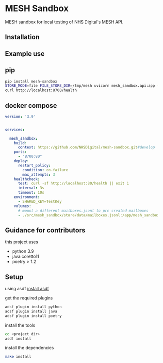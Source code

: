 MESH Sandbox
===========

MESH sandbox for local testing of [NHS Digital's MESH API](https://digital.nhs.uk/developer/api-catalogue/message-exchange-for-social-care-and-health-api).

Installation
------------


Example use
-----------

pip
---
```bash
pip install mesh-sandbox
STORE_MODE=file FILE_STORE_DIR=/tmp/mesh uvicorn mesh_sandbox.api:app --reload --port 8700 --workers=1
curl http://localhost:8700/health
```

docker compose
--------------
```yaml
version: '3.9'


services:

  mesh_sandbox:
    build: 
      context: https://github.com/NHSDigital/mesh-sandbox.git#develop
    ports:
      - "8700:80"
    deploy:
      restart_policy:
        condition: on-failure
        max_attempts: 3
    healthcheck:
      test: curl -sf http://localhost:80/health || exit 1
      interval: 3s
      timeout: 10s
    environment:
      - SHARED_KEY=TestKey
    volumes:
      # mount a different mailboxes.jsonl to pre created mailboxes
      - ./src/mesh_sandbox/store/data/mailboxes.jsonl:/app/mesh_sandbox/store/data/mailboxes.jsonl:ro

```

Guidance for contributors
-------------------------
this project uses
- python 3.9
- java coretto11
- poetry > 1.2

Setup
-----
using asdf
[install asdf](https://asdf-vm.com/guide/getting-started.html#_3-install-asdf)

get the required plugins
```bash
adsf plugin install python
adsf plugin install java
adsf plugin install poetry
```

install the tools
```bash
cd <project_dir>
asdf install
```

install the dependencies
```bash
make install
```
